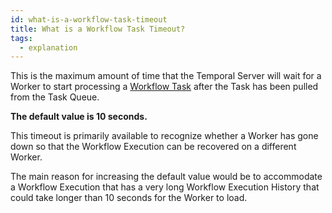 ```yaml
---
id: what-is-a-workflow-task-timeout
title: What is a Workflow Task Timeout?
tags:
  - explanation
---
```


This is the maximum amount of time that the Temporal Server will wait for a Worker to start processing a [Workflow Task](#workflow-task) after the Task has been pulled from the Task Queue.

**The default value is 10 seconds.**

This timeout is primarily available to recognize whether a Worker has gone down so that the Workflow Execution can be recovered on a different Worker.

The main reason for increasing the default value would be to accommodate a Workflow Execution that has a very long Workflow Execution History that could take longer than 10 seconds for the Worker to load.
